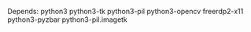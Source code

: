 Depends:
python3 python3-tk python3-pil python3-opencv freerdp2-x11 python3-pyzbar python3-pil.imagetk